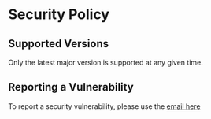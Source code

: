 # Security Policy

## Supported Versions
Only the latest major version is supported at any given time.

## Reporting a Vulnerability

To report a security vulnerability, please use the [email here]()
